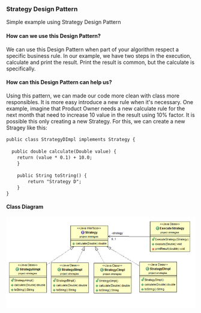 ### Strategy Design Pattern
Simple example using Strategy Design Pattern

#### How can we use this Design Pattern?
We can use this Design Pattern when part of your algorithm respect a specific business rule. In our example, we have two steps in the execution, calculate and print the result. Print the result is common, but the calculate is specifically.

#### How can this Design Pattern can help us?
Using this pattern, we can made our code more clean with class more responsibles. It is more easy introduce a new rule when it's necessary. One example, imagine that Product Owner needs a new calculate rule for the next month that need to increase 10 value in the result using 10% factor.  It is possible this only creating a new Strategy. For this, we can create a new Stragey like this:
```
public class StrategyDImpl implements Strategy {

  public double calculate(Double value) {
    return (value * 0.1) + 10.0;
	}
	
	public String toString() {
		return "Strategy D";
	}
}
```

#### Class Diagram
![My image](https://github.com/augustocolombelli/design-pattern-strategy/blob/master/ClassDiagram.png)

